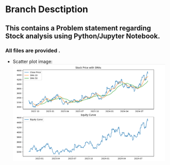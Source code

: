 # Branch Desctiption <br />
## This  contains a Problem statement regarding Stock analysis using Python/Jupyter Notebook. <br />
### All files are provided . <br />
* Scatter plot image: <br />
![Screenshot stock price with SMAs and equity curve](plot.png)
